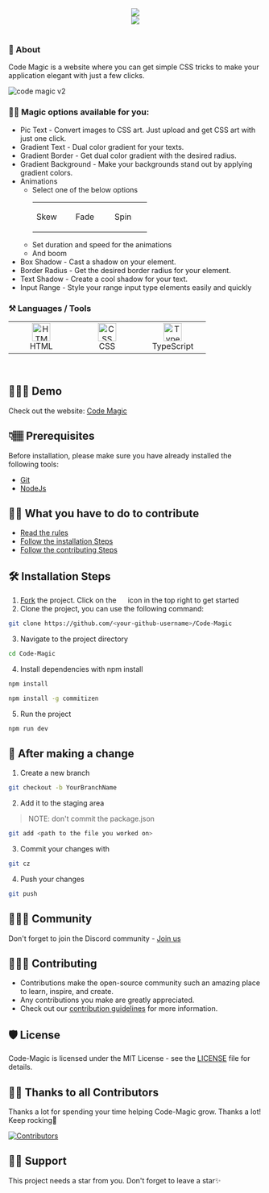 <div id="header" align="center">
  <img src="https://user-images.githubusercontent.com/121221252/215760592-3b24d03b-53ed-4264-9cda-b4f052151513.png"/><br>
    <!-- <p><strong><em>"Tagline"</em></strong></p>
     -->
  <a href="https://gitpod.io/#https://github.com/Dun-sin/Code-Magic">
    <img src="https://gitpod.io/button/open-in-gitpod.svg">
  </a>
</div> 
<br>


### 🚀 About

Code Magic is a website where you can get simple CSS tricks to make your application elegant with just a few clicks.

![code magic v2](https://github-production-user-asset-6210df.s3.amazonaws.com/78784850/268496391-eb41fa2f-0617-49e1-9035-c9ade068624d.gif)

### 🧙‍♀️ Magic options available for you:

- Pic Text - Convert images to CSS art. Just upload and get CSS art with just one click.
- Gradient Text - Dual color gradient for your texts.
- Gradient Border - Get dual color gradient with the desired radius.
- Gradient Background - Make your backgrounds stand out by applying gradient colors.
- Animations
  - Select one of the below options
    <table>
      <tbody>
        <tr>
          <td align="Center" width="25%">
            <p>Skew</p>
          <td>
          <td align="Center" width="25%">
            <p>Fade</p>
          <td>
          <td align="Center" width="25%">
            <p>Spin</p>
          <td>
        </tr>
      </tbody>
    </table>
  - Set duration and speed for the animations
  - And boom
- Box Shadow - Cast a shadow on your element.
- Border Radius - Get the desired border radius for your element.
- Text Shadow - Create a cool shadow for your text.
- Input Range - Style your range input type elements easily and quickly

### ⚒️ Languages / Tools

 <table>
	 <tbody>
  <tr>
   <td align="Center" width="25%"> 
 <a href="https://developer.mozilla.org/en-US/docs/Glossary/HTML5" target="_blank" rel="noreferrer"><img src="https://cdn.svgporn.com/logos/html-5.svg" width="36" height="36" alt="HTML" /></a>
    <br>HTML
    </td>   
   
   <td align="Center" width="25%">
        <a href="https://developer.mozilla.org/en-US/docs/Web/CSS" target="_blank" rel="noreferrer"><img src="https://cdn.svgporn.com/logos/css-3.svg" width="36" height="36" alt="CSS" /></a>
	<br>CSS
    </td> 
  <td align="Center" width="25%">
	  <a href="https://www.typescriptlang.org/" target="_blank" rel="noreferrer"><img src="https://img.icons8.com/color/144/000000/typescript.png" width="36" height="36" alt="Typescript" /></a>
	<br>TypeScript
    </td>   
	  </tr>
</tbody>
  </table>
	
<br>

## 🧑🏾‍💻 Demo

Check out the website: [Code Magic](https://Code-Magic.vercel.app/)

## 👇🏽 Prerequisites

Before installation, please make sure you have already installed the following tools:

- [Git](https://git-scm.com/downloads)
- [NodeJs](https://nodejs.org/en/download/)

## 👌🏾 What you have to do to contribute

- [Read the rules](https://github.com/Dun-sin/Code-Magic/blob/main/CONTRIBUTING.md#rules)
- [Follow the installation Steps](#%EF%B8%8F-installation-steps)
- [Follow the contributing Steps](#-after-making-a-change)

## 🛠️ Installation Steps

1. [Fork](https://github.com/Dun-sin/Code-Magic/fork) the project. Click on the <a href="https://github.com/Dun-sin/Code-Magic/fork"><img src="https://i.imgur.com/G4z1kEe.png" height="15" width="15"></a> icon in the top right to get started
2. Clone the project, you can use the following command:

```bash
git clone https://github.com/<your-github-username>/Code-Magic
```

3. Navigate to the project directory

```bash
cd Code-Magic
```

4. Install dependencies with npm install

```bash
npm install
```

```bash
npm install -g commitizen
```

5. Run the project

```bash
npm run dev
```

## 🥂 After making a change

1. Create a new branch

```bash
git checkout -b YourBranchName
```

2. Add it to the staging area

> NOTE: don't commit the package.json

```bash
git add <path to the file you worked on>
```

3. Commit your changes with

```bash
git cz
```

4. Push your changes

```bash
git push
```

## 👨‍👩‍👦 Community

Don't forget to join the Discord community - [Join us](https://discord.com/invite/ufcysW9q23)

## 👩🏽‍💻 Contributing

- Contributions make the open-source community such an amazing place to learn, inspire, and create.
- Any contributions you make are greatly appreciated.
- Check out our [contribution guidelines](/CONTRIBUTING.md) for more information.

## 🛡️ License

Code-Magic is licensed under the MIT License - see the [LICENSE](LICENSE) file for details.

## 💪🏽 Thanks to all Contributors

Thanks a lot for spending your time helping Code-Magic grow. Thanks a lot! Keep rocking🍻

[![Contributors](https://contrib.rocks/image?repo=Dun-sin/Code-Magic)](https://github.com/Dun-sin/Code-Magic/graphs/contributors)

## 🙏🏽 Support

This project needs a star️ from you. Don't forget to leave a star✨

